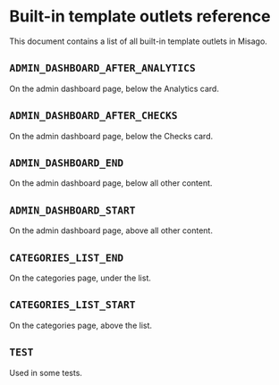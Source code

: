 # Built-in template outlets reference

This document contains a list of all built-in template outlets in Misago.


## `ADMIN_DASHBOARD_AFTER_ANALYTICS`

On the admin dashboard page, below the Analytics card.


## `ADMIN_DASHBOARD_AFTER_CHECKS`

On the admin dashboard page, below the Checks card.


## `ADMIN_DASHBOARD_END`

On the admin dashboard page, below all other content.


## `ADMIN_DASHBOARD_START`

On the admin dashboard page, above all other content.


## `CATEGORIES_LIST_END`

On the categories page, under the list.


## `CATEGORIES_LIST_START`

On the categories page, above the list.


## `TEST`

Used in some tests.